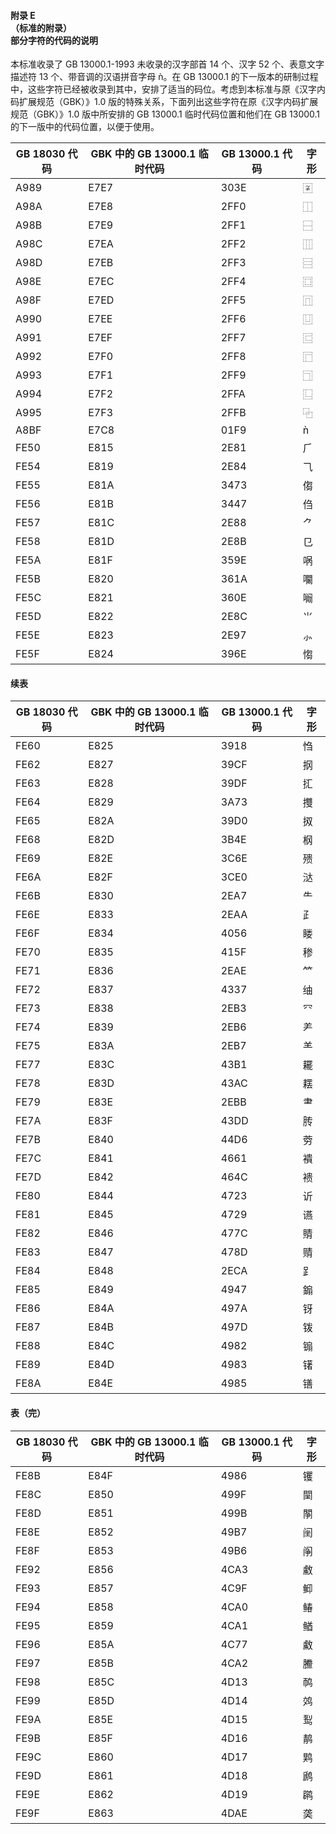 #### 附录 E<br>（标准的附录）<br>部分字符的代码的说明
本标准收录了 GB 13000.1-1993 未收录的汉字部首 14 个、汉字 52 个、表意文字描述符 13 个、带音调的汉语拼音字母 ǹ。在 GB 13000.1 的下一版本的研制过程中，这些字符已经被收录到其中，安排了适当的码位。考虑到本标准与原《汉字内码扩展规范（GBK）》1.0 版的特殊关系，下面列出这些字符在原《汉字内码扩展规范（GBK）》1.0 版中所安排的 GB 13000.1 临时代码位置和他们在 GB 13000.1 的下一版中的代码位置，以便于使用。

|GB 18030 代码|GBK 中的 GB 13000.1 临时代码|GB 13000.1 代码|字形|
|-|-|-|-|
|A989|E7E7|303E|〾|
|A98A|E7E8|2FF0|⿰|
|A98B|E7E9|2FF1|⿱|
|A98C|E7EA|2FF2|⿲|
|A98D|E7EB|2FF3|⿳|
|A98E|E7EC|2FF4|⿴|
|A98F|E7ED|2FF5|⿵|
|A990|E7EE|2FF6|⿶|
|A991|E7EF|2FF7|⿷|
|A992|E7F0|2FF8|⿸|
|A993|E7F1|2FF9|⿹|
|A994|E7F2|2FFA|⿺|
|A995|E7F3|2FFB|⿻|
|A8BF|E7C8|01F9|ǹ|
|FE50|E815|2E81|⺁|
|FE54|E819|2E84|⺄|
|FE55|E81A|3473|㑳|
|FE56|E81B|3447|㑇|
|FE57|E81C|2E88|⺈|
|FE58|E81D|2E8B|⺋|
|FE5A|E81F|359E|㖞|
|FE5B|E820|361A|㘚|
|FE5C|E821|360E|㘎|
|FE5D|E822|2E8C|⺌|
|FE5E|E823|2E97|⺗|
|FE5F|E824|396E|㥮|

#### 续表
|GB 18030 代码|GBK 中的 GB 13000.1 临时代码|GB 13000.1 代码|字形|
|-|-|-|-|
|FE60|E825|3918|㤘|
|FE62|E827|39CF|㧏|
|FE63|E828|39DF|㧟|
|FE64|E829|3A73|㩳|
|FE65|E82A|39D0|㧐|
|FE68|E82D|3B4E|㭎|
|FE69|E82E|3C6E|㱮|
|FE6A|E82F|3CE0|㳠|
|FE6B|E830|2EA7|⺧|
|FE6E|E833|2EAA|⺪|
|FE6F|E834|4056|䁖|
|FE70|E835|415F|䅟|
|FE71|E836|2EAE|⺮|
|FE72|E837|4337|䌷|
|FE73|E838|2EB3|⺳|
|FE74|E839|2EB6|⺶|
|FE75|E83A|2EB7|⺷|
|FE77|E83C|43B1|䎱|
|FE78|E83D|43AC|䎬|
|FE79|E83E|2EBB|⺻|
|FE7A|E83F|43DD|䏝|
|FE7B|E840|44D6|䓖|
|FE7C|E841|4661|䙡|
|FE7D|E842|464C|䙌|
|FE80|E844|4723|䜣|
|FE81|E845|4729|䜩|
|FE82|E846|477C|䝼|
|FE83|E847|478D|䞍|
|FE84|E848|2ECA|⻊|
|FE85|E849|4947|䥇|
|FE86|E84A|497A|䥺|
|FE87|E84B|497D|䥽|
|FE88|E84C|4982|䦂|
|FE89|E84D|4983|䦃|
|FE8A|E84E|4985|䦅|

#### 表（完）
|GB 18030 代码|GBK 中的 GB 13000.1 临时代码|GB 13000.1 代码|字形|
|-|-|-|-|
|FE8B|E84F|4986|䦆|
|FE8C|E850|499F|䦟|
|FE8D|E851|499B|䦛|
|FE8E|E852|49B7|䦷|
|FE8F|E853|49B6|䦶|
|FE92|E856|4CA3|䲣|
|FE93|E857|4C9F|䲟|
|FE94|E858|4CA0|䲠|
|FE95|E859|4CA1|䲡|
|FE96|E85A|4C77|䱷|
|FE97|E85B|4CA2|䲢|
|FE98|E85C|4D13|䴓|
|FE99|E85D|4D14|䴔|
|FE9A|E85E|4D15|䴕|
|FE9B|E85F|4D16|䴖|
|FE9C|E860|4D17|䴗|
|FE9D|E861|4D18|䴘|
|FE9E|E862|4D19|䴙|
|FE9F|E863|4DAE|䶮|
